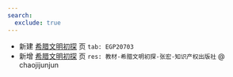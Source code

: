 ```yaml
---
search:
  exclude: true
---
```


- 新建 [希腊文明初探](../../../../course/希腊文明初探.md) 页 `tab: EGP20703`
- 新增 [希腊文明初探](../../../../course/希腊文明初探.md) 页 `res: 教材-希腊文明初探-张宏-知识产权出版社` @ chaojijunjun